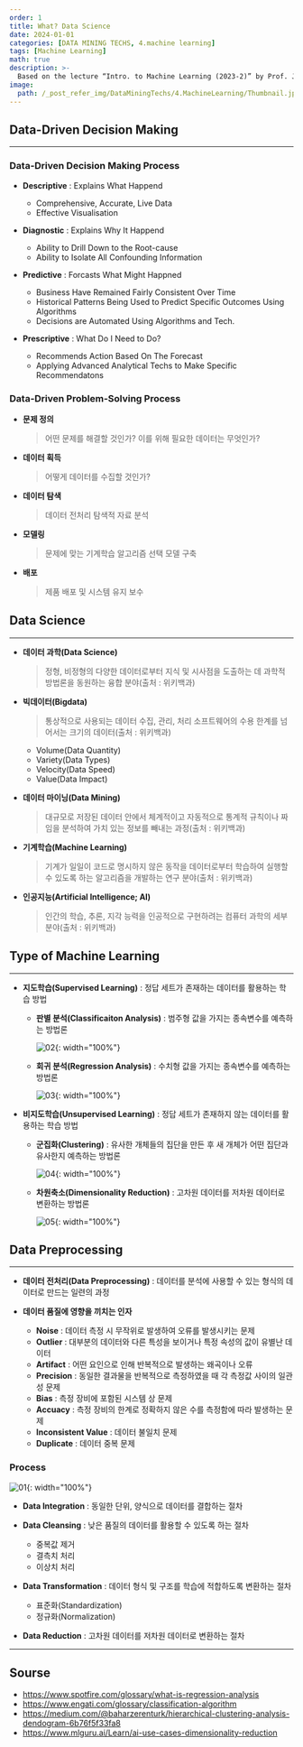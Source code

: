 ```yaml
---
order: 1
title: What? Data Science
date: 2024-01-01
categories: [DATA MINING TECHS, 4.machine learning]
tags: [Machine Learning]
math: true
description: >-
  Based on the lecture “Intro. to Machine Learning (2023-2)” by Prof. Je Hyuk Lee, Dept. of Data Science, The Grad. School, Kookmin Univ.
image:
  path: /_post_refer_img/DataMiningTechs/4.MachineLearning/Thumbnail.jpg
---
```


## Data-Driven Decision Making
-----

### Data-Driven Decision Making Process

- **Descriptive** : Explains What Happend
    - Comprehensive, Accurate, Live Data
    - Effective Visualisation

- **Diagnostic** : Explains Why It Happend
    - Ability to Drill Down to the Root-cause
    - Ability to Isolate All Confounding Information

- **Predictive** : Forcasts What Might Happned
    - Business Have Remained Fairly Consistent Over Time
    - Historical Patterns Being Used to Predict Specific Outcomes Using Algorithms
    - Decisions are Automated Using Algorithms and Tech.

- **Prescriptive** : What Do I Need to Do?
    - Recommends Action Based On The Forecast
    - Applying Advanced Analytical Techs to Make Specific Recommendatons

### Data-Driven Problem-Solving Process

- **문제 정의**

    > 어떤 문제를 해결할 것인가?
    > 이를 위해 필요한 데이터는 무엇인가?

- **데이터 획득**

    > 어떻게 데이터를 수집할 것인가?

- **데이터 탐색**

    > 데이터 전처리
    > 탐색적 자료 분석

- **모델링**

    > 문제에 맞는 기계학습 알고리즘 선택
    > 모델 구축

- **배포**

    > 제품 배포 및 시스템 유지 보수

## Data Science
-----

- **데이터 과학(Data Science)**

    > 정형, 비정형의 다양한 데이터로부터 지식 및 시사점을 도출하는 데 과학적 방법론을 동원하는 융합 분야(출처 : 위키백과)

- **빅데이터(Bigdata)**

    > 통상적으로 사용되는 데이터 수집, 관리, 처리 소프트웨어의 수용 한계를 넘어서는 크기의 데이터(출처 : 위키백과)

    - Volume(Data Quantity)
    - Variety(Data Types)
    - Velocity(Data Speed)
    - Value(Data Impact)

- **데이터 마이닝(Data Mining)**

    > 대규모로 저장된 데이터 안에서 체계적이고 자동적으로 통계적 규칙이나 짜임을 분석하여 가치 있는 정보를 빼내는 과정(출처 : 위키백과)

- **기계학습(Machine Learning)**

    > 기계가 일일이 코드로 명시하지 않은 동작을 데이터로부터 학습하여 실행할 수 있도록 하는 알고리즘을 개발하는 연구 분야(출처 : 위키백과)

- **인공지능(Artificial Intelligence; AI)**

    > 인간의 학습, 추론, 지각 능력을 인공적으로 구현하려는 컴퓨터 과학의 세부 분야(출처 : 위키백과)

## Type of Machine Learning
-----

- **지도학습(Supervised Learning)** : 정답 세트가 존재하는 데이터를 활용하는 학습 방법
    - **판별 분석(Classificaiton Analysis)** : 범주형 값을 가지는 종속변수를 예측하는 방법론

        ![02](/_post_refer_img/DataMiningTechs/4.MachineLearning/01-02.png){: width="100%"}

    - **회귀 분석(Regression Analysis)** : 수치형 값을 가지는 종속변수를 예측하는 방법론

        ![03](/_post_refer_img/DataMiningTechs/4.MachineLearning/01-03.png){: width="100%"}

- **비지도학습(Unsupervised Learning)** : 정답 세트가 존재하지 않는 데이터를 활용하는 학습 방법
    - **군집화(Clustering)** : 유사한 개체들의 집단을 만든 후 새 개체가 어떤 집단과 유사한지 예측하는 방법론

        ![04](/_post_refer_img/DataMiningTechs/4.MachineLearning/01-04.png){: width="100%"}

    - **차원축소(Dimensionality Reduction)** : 고차원 데이터를 저차원 데이터로 변환하는 방법론

        ![05](/_post_refer_img/DataMiningTechs/4.MachineLearning/01-05.png){: width="100%"}

## Data Preprocessing
-----

- **데이터 전처리(Data Preprocessing)** : 데이터를 분석에 사용할 수 있는 형식의 데이터로 만드는 일련의 과정

- **데이터 품질에 영향을 끼치는 인자**
    - **Noise** : 데이터 측정 시 무작위로 발생하여 오류를 발생시키는 문제
    - **Outlier** : 대부분의 데이터와 다른 특성을 보이거나 특정 속성의 값이 유별난 데이터
    - **Artifact** : 어떤 요인으로 인해 반복적으로 발생하는 왜곡이나 오류
    - **Precision** : 동일한 결과물을 반복적으로 측정하였을 때 각 측정값 사이의 일관성 문제
    - **Bias** : 측정 장비에 포함된 시스템 상 문제
    - **Accuacy** : 측정 장비의 한계로 정확하지 않은 수를 측정함에 따라 발생하는 문제
    - **Inconsistent Value** : 데이터 불일치 문제
    - **Duplicate** : 데이터 중복 문제

### Process

![01](/_post_refer_img/DataMiningTechs/4.MachineLearning/01-01.jpg){: width="100%"}

- **Data Integration** : 동일한 단위, 양식으로 데이터를 결합하는 절차

- **Data Cleansing** : 낮은 품질의 데이터를 활용할 수 있도록 하는 절차
    - 중복값 제거
    - 결측치 처리
    - 이상치 처리

- **Data Transformation** : 데이터 형식 및 구조를 학습에 적합하도록 변환하는 절차
    - 표준화(Standardization)
    - 정규화(Normalization)

- **Data Reduction** : 고차원 데이터를 저차원 데이터로 변환하는 절차

-----

## Sourse

- https://www.spotfire.com/glossary/what-is-regression-analysis
- https://www.engati.com/glossary/classification-algorithm
- https://medium.com/@baharzerenturk/hierarchical-clustering-analysis-dendogram-6b76f5f33fa8
- https://www.mlguru.ai/Learn/ai-use-cases-dimensionality-reduction